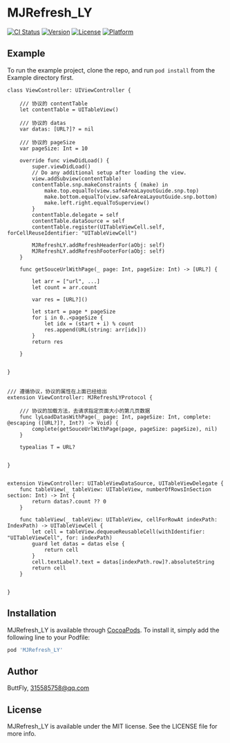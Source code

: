 # MJRefresh_LY

[![CI Status](https://img.shields.io/travis/ButtFly/MJRefresh_LY.svg?style=flat)](https://travis-ci.org/ButtFly/MJRefresh_LY)
[![Version](https://img.shields.io/cocoapods/v/MJRefresh_LY.svg?style=flat)](https://cocoapods.org/pods/MJRefresh_LY)
[![License](https://img.shields.io/cocoapods/l/MJRefresh_LY.svg?style=flat)](https://cocoapods.org/pods/MJRefresh_LY)
[![Platform](https://img.shields.io/cocoapods/p/MJRefresh_LY.svg?style=flat)](https://cocoapods.org/pods/MJRefresh_LY)

## Example

To run the example project, clone the repo, and run `pod install` from the Example directory first.

```
class ViewController: UIViewController {
    
    /// 协议的 contentTable
    let contentTable = UITableView()
    
    /// 协议的 datas
    var datas: [URL?]? = nil
    
    /// 协议的 pageSize
    var pageSize: Int = 10

    override func viewDidLoad() {
        super.viewDidLoad()
        // Do any additional setup after loading the view.
        view.addSubview(contentTable)
        contentTable.snp.makeConstraints { (make) in
            make.top.equalTo(view.safeAreaLayoutGuide.snp.top)
            make.bottom.equalTo(view.safeAreaLayoutGuide.snp.bottom)
            make.left.right.equalToSuperview()
        }
        contentTable.delegate = self
        contentTable.dataSource = self
        contentTable.register(UITableViewCell.self, forCellReuseIdentifier: "UITableViewCell")
        
        MJRefreshLY.addRefreshHeaderFor(aObj: self)
        MJRefreshLY.addRefreshFooterFor(aObj: self)
    }
    
    func getSouceUrlWithPage(_ page: Int, pageSize: Int) -> [URL?] {
        
        let arr = ["url", ...]
        let count = arr.count
        
        var res = [URL?]()
        
        let start = page * pageSize
        for i in 0..<pageSize {
            let idx = (start + i) % count
            res.append(URL(string: arr[idx]))
        }
        return res
        
    }


}


/// 遵循协议，协议的属性在上面已经给出
extension ViewController: MJRefreshLYProtocol {
    
    /// 协议的加载方法，去请求指定页面大小的第几页数据
    func lyLoadDatasWithPage(_ page: Int, pageSize: Int, complete: @escaping ([URL?]?, Int?) -> Void) {
        complete(getSouceUrlWithPage(page, pageSize: pageSize), nil)
    }
    
    typealias T = URL?
    
    
}


extension ViewController: UITableViewDataSource, UITableViewDelegate {
    func tableView(_ tableView: UITableView, numberOfRowsInSection section: Int) -> Int {
        return datas?.count ?? 0
    }
    
    func tableView(_ tableView: UITableView, cellForRowAt indexPath: IndexPath) -> UITableViewCell {
        let cell = tableView.dequeueReusableCell(withIdentifier: "UITableViewCell", for: indexPath)
        guard let datas = datas else {
            return cell
        }
        cell.textLabel?.text = datas[indexPath.row]?.absoluteString
        return cell
    }
    
    
}
```

## Installation

MJRefresh_LY is available through [CocoaPods](https://cocoapods.org). To install
it, simply add the following line to your Podfile:

```ruby
pod 'MJRefresh_LY'
```

## Author

ButtFly, 315585758@qq.com

## License

MJRefresh_LY is available under the MIT license. See the LICENSE file for more info.
